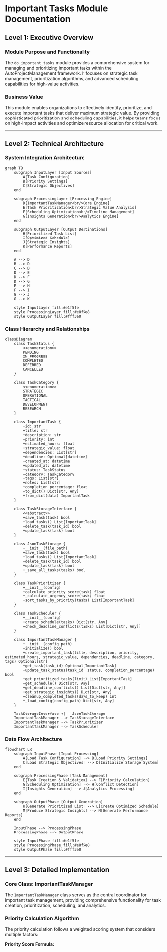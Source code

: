 # Important Tasks Module Documentation

## Level 1: Executive Overview

### Module Purpose and Functionality
The `do_important_tasks` module provides a comprehensive system for managing and prioritizing important tasks within the AutoProjectManagement framework. It focuses on strategic task management, prioritization algorithms, and advanced scheduling capabilities for high-value activities.

### Business Value
This module enables organizations to effectively identify, prioritize, and execute important tasks that deliver maximum strategic value. By providing sophisticated prioritization and scheduling capabilities, it helps teams focus on high-impact activities and optimize resource allocation for critical work.

---

## Level 2: Technical Architecture

### System Integration Architecture
```mermaid
graph TB
    subgraph InputLayer [Input Sources]
        A[Task Configuration]
        B[Priority Settings]
        C[Strategic Objectives]
    end
    
    subgraph ProcessingLayer [Processing Engine]
        D[ImportantTaskManager<br/>Core Engine]
        E[Task Prioritization<br/>Strategic Value Analysis]
        F[Scheduling Optimization<br/>Timeline Management]
        G[Insights Generation<br/>Analytics Engine]
    end
    
    subgraph OutputLayer [Output Destinations]
        H[Prioritized Task List]
        I[Optimized Schedule]
        J[Strategic Insights]
        K[Performance Reports]
    end
    
    A --> D
    B --> D
    C --> D
    D --> E
    D --> F
    D --> G
    E --> H
    F --> I
    G --> J
    G --> K
    
    style InputLayer fill:#e1f5fe
    style ProcessingLayer fill:#e8f5e8
    style OutputLayer fill:#fff3e0
```

### Class Hierarchy and Relationships
```mermaid
classDiagram
    class TaskStatus {
        <<enumeration>>
        PENDING
        IN_PROGRESS
        COMPLETED
        DEFERRED
        CANCELLED
    }
    
    class TaskCategory {
        <<enumeration>>
        STRATEGIC
        OPERATIONAL
        TACTICAL
        DEVELOPMENT
        RESEARCH
    }
    
    class ImportantTask {
        +id: str
        +title: str
        +description: str
        +priority: int
        +estimated_hours: float
        +strategic_value: float
        +dependencies: List[str]
        +deadline: Optional[datetime]
        +created_at: datetime
        +updated_at: datetime
        +status: TaskStatus
        +category: TaskCategory
        +tags: List[str]
        +notes: List[str]
        +completion_percentage: float
        +to_dict() Dict[str, Any]
        +from_dict(data) ImportantTask
    }
    
    class TaskStorageInterface {
        <<abstract>>
        +save_task(task) bool
        +load_tasks() List[ImportantTask]
        +delete_task(task_id) bool
        +update_task(task) bool
    }
    
    class JsonTaskStorage {
        +__init__(file_path)
        +save_task(task) bool
        +load_tasks() List[ImportantTask]
        +delete_task(task_id) bool
        +update_task(task) bool
        +_save_all_tasks(tasks) bool
    }
    
    class TaskPrioritizer {
        +__init__(config)
        +calculate_priority_score(task) float
        +_calculate_urgency_score(task) float
        +sort_tasks_by_priority(tasks) List[ImportantTask]
    }
    
    class TaskScheduler {
        +__init__(config)
        +create_schedule(tasks) Dict[str, Any]
        +check_deadline_conflicts(tasks) List[Dict[str, Any]]
    }
    
    class ImportantTaskManager {
        +__init__(config_path)
        +initialize() bool
        +create_important_task(title, description, priority, estimated_hours, strategic_value, dependencies, deadline, category, tags) Optional[str]
        +get_task(task_id) Optional[ImportantTask]
        +update_task_status(task_id, status, completion_percentage) bool
        +get_prioritized_tasks(limit) List[ImportantTask]
        +get_schedule() Dict[str, Any]
        +get_deadline_conflicts() List[Dict[str, Any]]
        +get_strategic_insights() Dict[str, Any]
        +cleanup_completed_tasks(days_to_keep) int
        +_load_config(config_path) Dict[str, Any]
    }
    
    TaskStorageInterface <|-- JsonTaskStorage
    ImportantTaskManager --> TaskStorageInterface
    ImportantTaskManager --> TaskPrioritizer
    ImportantTaskManager --> TaskScheduler
```

### Data Flow Architecture
```mermaid
flowchart LR
    subgraph InputPhase [Input Processing]
        A[Load Task Configuration] --> B[Load Priority Settings]
        C[Load Strategic Objectives] --> D[Initialize Storage System]
    end
    
    subgraph ProcessingPhase [Task Management]
        E[Task Creation & Validation] --> F[Priority Calculation]
        G[Scheduling Optimization] --> H[Conflict Detection]
        I[Insights Generation] --> J[Analytics Processing]
    end
    
    subgraph OutputPhase [Output Generation]
        K[Generate Prioritized List] --> L[Create Optimized Schedule]
        M[Produce Strategic Insights] --> N[Generate Performance Reports]
    end
    
    InputPhase --> ProcessingPhase
    ProcessingPhase --> OutputPhase
    
    style InputPhase fill:#e1f5fe
    style ProcessingPhase fill:#e8f5e8
    style OutputPhase fill:#fff3e0
```

---

## Level 3: Detailed Implementation

### Core Class: ImportantTaskManager
The `ImportantTaskManager` class serves as the central coordinator for important task management, providing comprehensive functionality for task creation, prioritization, scheduling, and analytics.

### Priority Calculation Algorithm
The priority calculation follows a weighted scoring system that considers multiple factors:

**Priority Score Formula:**
```
